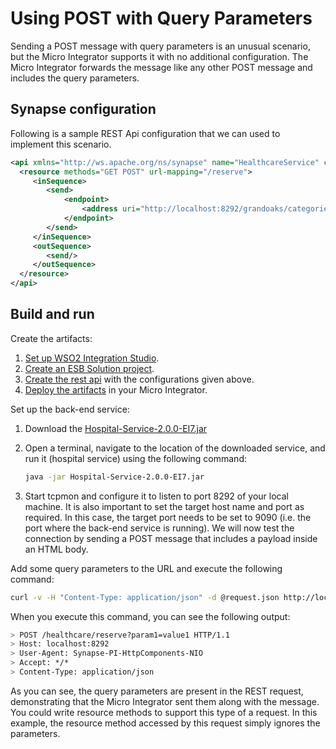 # Using POST with Query Parameters
Sending a POST message with query parameters is an unusual scenario, but the Micro Integrator supports it with no additional configuration. The Micro Integrator forwards the message like any other POST message and includes the query parameters.

## Synapse configuration 

Following is a sample REST Api configuration that we can used to implement this scenario. 

```xml      
<api xmlns="http://ws.apache.org/ns/synapse" name="HealthcareService" context="/healthcare">
  <resource methods="GET POST" url-mapping="/reserve">
     <inSequence>
        <send>
            <endpoint>
                <address uri="http://localhost:8292/grandoaks/categories/surgery"/>
            </endpoint>
        </send>
     </inSequence>
     <outSequence>
        <send/>
     </outSequence>
  </resource>
</api>
```
## Build and run

Create the artifacts:

1. [Set up WSO2 Integration Studio](../../../../develop/installing-WSO2-Integration-Studio).
2. [Create an ESB Solution project](../../../../develop/creating-projects/#esb-config-project).
3. [Create the rest api](../../../../develop/creating-artifacts/creating-an-api) with the configurations given above.
4. [Deploy the artifacts](../../../../develop/deploy-and-run) in your Micro Integrator.

Set up the back-end service:

1. Download the [Hospital-Service-2.0.0-EI7.jar](https://github.com/wso2-docs/WSO2_EI/blob/master/Back-End-Service/Hospital-Service-2.0.0-EI7.jar)
2. Open a terminal, navigate to the location of the downloaded service, and run it (hospital service) using the following command:

    ```bash
    java -jar Hospital-Service-2.0.0-EI7.jar
    ```
    
3. Start tcpmon and configure it to listen to port 8292 of your local machine. It is also important to set the target host name and port as required. In this case, the target port needs to be set to 9090 (i.e. the port where the back-end service is running). We will now test the connection by sending a POST message that includes a payload inside an HTML body.

Add some query parameters to the URL and execute the following command:

```bash
curl -v -H "Content-Type: application/json" -d @request.json http://localhost:8290/healthcare/reserve?param1=value1&param2=value2 -X POST
```

When you execute this command, you can see the following output:

```bash
> POST /healthcare/reserve?param1=value1 HTTP/1.1
> Host: localhost:8292
> User-Agent: Synapse-PI-HttpComponents-NIO
> Accept: */*
> Content-Type: application/json
```

As you can see, the query parameters are present in the REST request, demonstrating that the Micro Integrator sent them along with the message. You could write resource methods to support this type of a request. In this example, the resource method accessed by this request simply ignores the parameters.